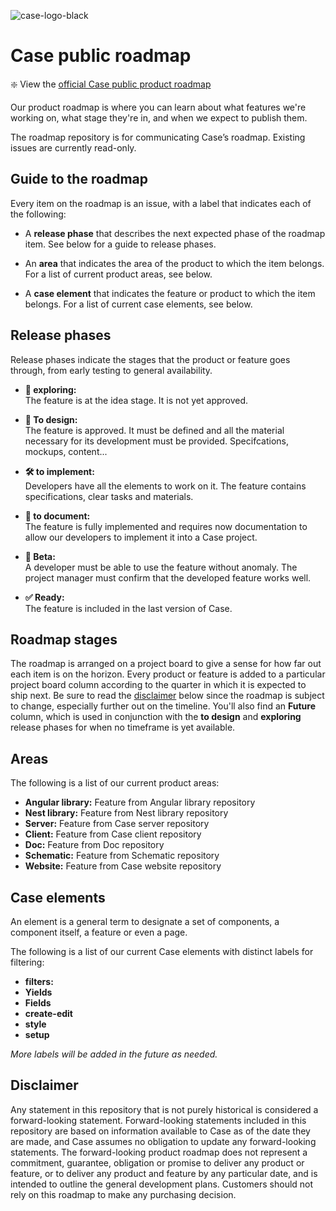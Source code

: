 ![case-logo-black](https://user-images.githubusercontent.com/11723962/163216302-7ceab1a8-19a1-444b-93f7-3d7469ee9986.png)


# Case public roadmap

:sparkle: View the [official Case public product roadmap](https://github.com/orgs/case-app/projects/2)

Our product roadmap is where you can learn about what features we're working on, what stage they're in, and when we expect to publish them.

The roadmap repository is for communicating Case’s roadmap. Existing issues are currently read-only.

## Guide to the roadmap

Every item on the roadmap is an issue, with a label that indicates each of the following:

- A **release phase** that describes the next expected phase of the roadmap item. See below for a guide to release phases.

- An **area** that indicates the area of the product to which the item belongs. For a list of current product areas, see below.

- A **case element** that indicates the feature or product to which the item belongs. For a list of current case elements, see below.

## Release phases

Release phases indicate the stages that the product or feature goes through, from early testing to general availability.

- **💬 exploring:**\
  The feature is at the idea stage. It is not yet approved.

- **🎨 To design:**\
  The feature is approved. It must be defined and all the material necessary for its development must be provided. Specifcations, mockups, content...

- **🛠️ to implement:**\
  Developers have all the elements to work on it. The feature contains specifications, clear tasks and materials.

- **📄 to document:**\
  The feature is fully implemented and requires now documentation to allow our developers to implement it into a Case project.

- **📝 Beta:**\
  A developer must be able to use the feature without anomaly. The project manager must confirm that the developed feature works well.

- **✅ Ready:**\
  The feature is included in the last version of Case.

## Roadmap stages

The roadmap is arranged on a project board to give a sense for how far out each item is on the horizon. Every product or feature is added to a particular project board column according to the quarter in which it is expected to ship next. Be sure to read the [disclaimer](#disclaimer) below since the roadmap is subject to change, especially further out on the timeline. You'll also find an **Future** column, which is used in conjunction with the **to design** and **exploring** release phases for when no timeframe is yet available.

## Areas

The following is a list of our current product areas:

- **Angular library:** Feature from Angular library repository
- **Nest library:** Feature from Nest library repository
- **Server:** Feature from Case server repository
- **Client:** Feature from Case client repository
- **Doc:** Feature from Doc repository
- **Schematic:** Feature from Schematic repository
- **Website:** Feature from Case website repository

## Case elements

An element is a general term to designate a set of components, a component itself, a feature or even a page.

The following is a list of our current Case elements with distinct labels for filtering:

- **filters:**
- **Yields**
- **Fields**
- **create-edit**
- **style**
- **setup**

_More labels will be added in the future as needed._

## Disclaimer

Any statement in this repository that is not purely historical is considered a forward-looking statement. Forward-looking statements included in this repository are based on information available to Case as of the date they are made, and Case assumes no obligation to update any forward-looking statements. The forward-looking product roadmap does not represent a commitment, guarantee, obligation or promise to deliver any product or feature, or to deliver any product and feature by any particular date, and is intended to outline the general development plans. Customers should not rely on this roadmap to make any purchasing decision.
